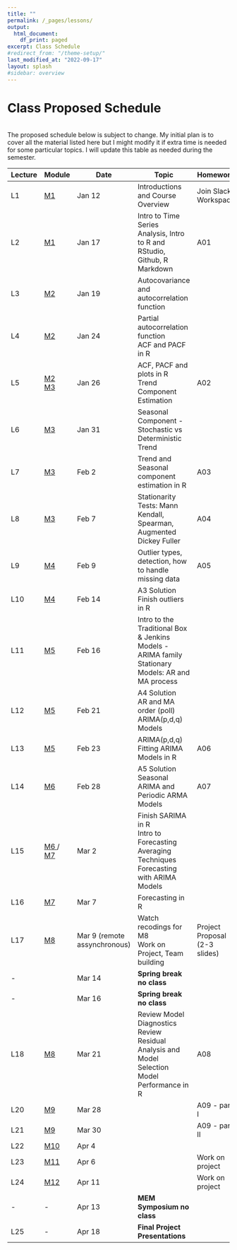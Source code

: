 ```yaml
---
title: ""
permalink: /_pages/lessons/
output:
  html_document:
    df_print: paged
excerpt: Class Schedule
#redirect_from: "/theme-setup/"
last_modified_at: "2022-09-17"
layout: splash
#sidebar: overview
---
```


# Class Proposed Schedule
<br>
The proposed schedule below is subject to change. My initial plan is to cover all the material listed here but I might modify it if extra time is needed for some particular topics. I will update this table as needed during the semester.


| Lecture | Module |   Date  | Topic | Homework |
|----|----|--------|--------------|----|
| L1 | <a href="/docs/modules/M1/" > M1 </a> | Jan 12 | Introductions and Course Overview  | Join Slack Workspace |
| L2 |   <a href="/docs/modules/M1/" > M1 </a> | Jan 17 | Intro to Time Series Analysis, Intro to R and RStudio, Github, R Markdown | A01 |
| L3 | <a href="/docs/modules/M2/" > M2 </a> | Jan 19 | Autocovariance and autocorrelation function | |
| L4 | <a href="/docs/modules/M2/" > M2 </a> | Jan 24 | Partial autocorrelation function <br> ACF and PACF in R| |
| L5 | <a href="/docs/modules/M2/" > M2 </a> <br> <a href="/docs/modules/M2/" > M3 </a>  | Jan 26 | ACF, PACF and plots in R <br> Trend Component Estimation| A02 |
| L6 | <a href="/docs/modules/M3/" > M3 </a> | Jan 31 | Seasonal Component - Stochastic vs Deterministic Trend |  |
| L7 | <a href="/docs/modules/M3/" > M3 </a> | Feb 2 | Trend and Seasonal component estimation in R | A03 |
| L8 | <a href="/docs/modules/M3/" > M3 </a> | Feb 7 | Stationarity Tests: Mann Kendall, Spearman, Augmented Dickey Fuller | A04 |
| L9 | <a href="/docs/modules/M4/" > M4 </a> | Feb 9 | Outlier types, detection, how to handle missing data| A05 |
| L10 | <a href="/docs/modules/M4/" > M4 </a> | Feb 14 | A3 Solution <br> Finish outliers in R <br>  |  |
| L11 | <a href="/docs/modules/M5/" > M5 </a> | Feb 16 | Intro to the Traditional Box & Jenkins Models - ARIMA family <br> Stationary Models: AR and MA process | |
| L12 | <a href="/docs/modules/M5/" > M5 </a> | Feb 21 | A4 Solution <br> AR and MA order (poll) <br> ARIMA(p,d,q) Models |  |
| L13 | <a href="/docs/modules/M5/" > M5 </a> | Feb 23 | ARIMA(p,d,q) <br> Fitting ARIMA Models in R <br>  | A06 |
| L14 | <a href="/docs/modules/M6/" > M6 </a> | Feb 28 | A5 Solution <br> Seasonal ARIMA and Periodic ARMA Models | A07 |
| L15 | <a href="/docs/modules/M6/" > M6 </a> / <a href="/docs/modules/M7/" > M7 </a> | Mar 2 |  Finish SARIMA in R <br> Intro to Forecasting <br> Averaging Techniques <br> Forecasting with ARIMA Models|   |
| L16 | <a href="/docs/modules/M7/" > M7 </a> | Mar 7 | Forecasting in R |  |
| L17 | <a href="/docs/modules/M8/" > M8 </a> | Mar 9 (remote assynchronous) | Watch recodings for M8 <br> Work on Project, Team building| Project Proposal (2-3 slides) 
| - |  | Mar 14 | **Spring break no class** |  |
| - |  | Mar 16 | **Spring break no class** |  |
| L18 | <a href="/docs/modules/M8/" > M8 </a> | Mar 21 |  Review Model Diagnostics <br> Review Residual Analysis and Model Selection <br> Model Performance in R  | A08 |
| L20 | <a href="/docs/modules/M9/" > M9 </a> | Mar 28 |   | A09 - part I |
| L21 | <a href="/docs/modules/M9/" > M9 </a> | Mar 30 |   |  A09 - part II |
| L22 | <a href="/docs/modules/M10/" > M10 </a> | Apr 4 |   |  |
| L23 | <a href="/docs/modules/M11/" > M11 </a> | Apr 6 |  | Work on project |
| L24 | <a href="/docs/modules/M12/" > M12 </a> | Apr 11 |  | Work on project |
| - | - | Apr 13  | **MEM Symposium no class** |  |
| L25 | - | Apr 18 |  **Final Project Presentations** |  |